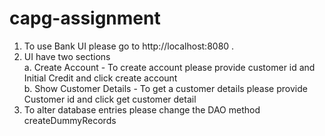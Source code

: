 # capg-assignment
1. To use Bank UI please go to http://localhost:8080 .<BR >
2. UI have two sections <BR >
  a. Create Account - To create account please provide customer id and Initial Credit and click create account <BR >
  b. Show Customer Details - To get a customer details please provide Customer id and click get customer detail <BR >
3. To alter database entries please change the DAO method createDummyRecords<BR > 
